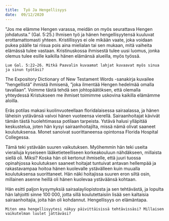 ```yaml
---
title:  Työ Ja Hengellisyys
date:  09/12/2020
---
```


”Jos me elämme Hengen varassa, meidän on myös seurattava Hengen johdatusta.” (Gal. 5:25.) Ihmisen työ ja hänen hengellisyytensä kuuluvat erottamattomasti yhteen. Kristillisyys ei ole mikään vaate, joka voidaan pukea päälle tai riisua pois aina mielialan tai sen mukaan, mitä vaiheita elämässä tulee vastaan. Kristinuskossa ihmisestä tulee uusi luomus, jonka olemus tulee esille kaikilla hänen elämänsä ­alueilla, myös työssä.

`Lue Gal. 5:22–26. Mitkä Paavalin kuvaamat lahjat kuvaavat myös sinua ja sinun työtäsi?`

The Expository Dictionary of New Testament Words -sanakirja kuvailee ”hengellistä” ihmistä ihmisenä, ”joka ilmentää Hengen hedelmää omalla tavallaan”. Voimme tästä tehdä sen johtopäätöksen, että olemalla yhteydessä Kristukseen me ihmiset toimimme uskovina kaikilla elämämme aloilla.

Eräs potilas makasi kuolinvuoteellaan floridalaisessa sairaalassa, ja hänen läheisin ystävänsä valvoi hänen vuoteensa vierellä. Sairaanhoitajat kävivät tämän tästä huolehtimassa potilaan tarpeista. Ystävä halusi ylläpitää keskustelua, joten hän kysyi sairaanhoitajilta, missä nämä olivat saaneet koulutuksensa. Monet sanoivat suorittaneensa opintonsa Florida Hospital Collegessa.

Tämä teki ystävään suuren vaikutuksen. Myöhemmin hän teki useita vierailuja kyseiseen lääketieteelliseen korkeakouluun nähdäkseen, millaista siellä oli. Miksi? Koska hän oli kertonut ihmiselle, että juuri tuossa opinahjossa koulutuksen saaneet hoitajat tuntuivat antavan hellempää ja rakastavampaa hoitoa hänen kuolevalle ystävälleen kuin muualla koulutuksensa suorittaneet. Hän näki hoitajissa suuren eron siltä osin, millainen asenne heillä oli hänen kuolevaa ystäväänsä kohtaan.

Hän esitti paljon kysymyksiä sairaalayliopistosta ja sen tehtävästä, ja lopulta hän lahjoitti sinne 100 000, jotta sillä koulutettaisiin lisää sen kaltaisia sairaanhoitajia, joita hän oli kohdannut. Hengellisyys on elämäntapa.

`Miten oma hengellisyytesi näkyy päivittäisissä tehtävissäsi? Millaisen vaikutelman luulet jättäväsi?`